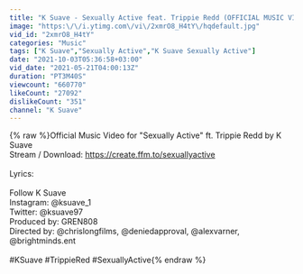 ```yaml
---
title: "K Suave - Sexually Active feat. Trippie Redd (OFFICIAL MUSIC VIDEO)"
image: "https:\/\/i.ytimg.com\/vi\/2xmrO8_H4tY\/hqdefault.jpg"
vid_id: "2xmrO8_H4tY"
categories: "Music"
tags: ["K Suave","Sexually Active","K Suave Sexually Active"]
date: "2021-10-03T05:36:58+03:00"
vid_date: "2021-05-21T04:00:13Z"
duration: "PT3M40S"
viewcount: "660770"
likeCount: "27092"
dislikeCount: "351"
channel: "K Suave"
---
```

{% raw %}Official Music Video for &quot;Sexually Active&quot; ft. Trippie Redd by K Suave<br />Stream / Download: <a rel="nofollow" target="blank" href="https://create.ffm.to/sexuallyactive">https://create.ffm.to/sexuallyactive</a><br /><br />Lyrics:<br /><br />Follow K Suave<br />Instagram: @ksuave_1<br />Twitter: @ksuave97<br />Produced by: GREN808<br />Directed by: @chrislongfilms, @deniedapproval, @alexvarner, @brightminds.ent<br /><br />#KSuave #TrippieRed #SexuallyActive{% endraw %}
